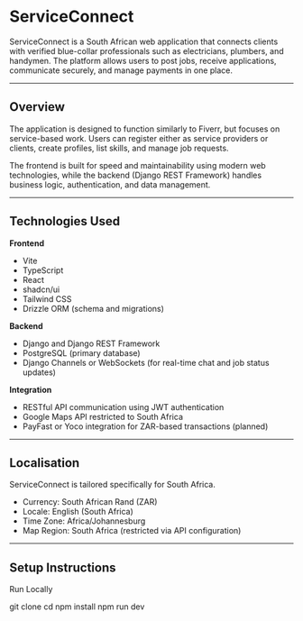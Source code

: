 # ServiceConnect

ServiceConnect is a South African web application that connects clients with verified blue-collar professionals such as electricians, plumbers, and handymen. The platform allows users to post jobs, receive applications, communicate securely, and manage payments in one place.

---

## Overview

The application is designed to function similarly to Fiverr, but focuses on service-based work. Users can register either as service providers or clients, create profiles, list skills, and manage job requests.  

The frontend is built for speed and maintainability using modern web technologies, while the backend (Django REST Framework) handles business logic, authentication, and data management.

---

## Technologies Used

**Frontend**
- Vite  
- TypeScript  
- React  
- shadcn/ui  
- Tailwind CSS  
- Drizzle ORM (schema and migrations)

**Backend**
- Django and Django REST Framework  
- PostgreSQL (primary database)  
- Django Channels or WebSockets (for real-time chat and job status updates)

**Integration**
- RESTful API communication using JWT authentication  
- Google Maps API restricted to South Africa  
- PayFast or Yoco integration for ZAR-based transactions (planned)

---

## Localisation

ServiceConnect is tailored specifically for South Africa.

- Currency: South African Rand (ZAR)  
- Locale: English (South Africa)  
- Time Zone: Africa/Johannesburg  
- Map Region: South Africa (restricted via API configuration)

---

## Setup Instructions
Run Locally


git clone <your-repo-url>
cd <repo-name>
npm install
npm run dev
